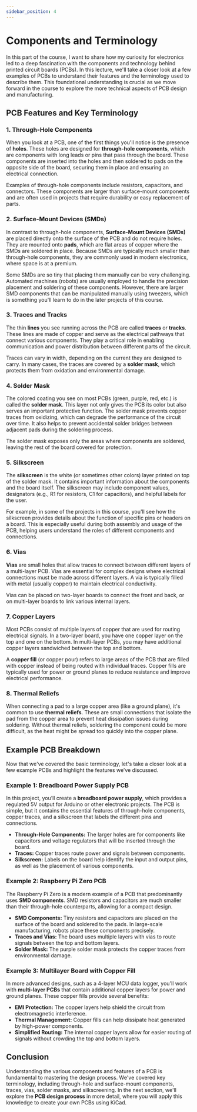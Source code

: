 ```yaml
---
sidebar_position: 4
---
```


# Components and Terminology

In this part of the course, I want to share how my curiosity for electronics led to a deep fascination with the components and technology behind printed circuit boards (PCBs). In this lecture, we'll take a closer look at a few examples of PCBs to understand their features and the terminology used to describe them. This foundational understanding is crucial as we move forward in the course to explore the more technical aspects of PCB design and manufacturing.

## PCB Features and Key Terminology

### 1. **Through-Hole Components**
When you look at a PCB, one of the first things you'll notice is the presence of **holes**. These holes are designed for **through-hole components**, which are components with long leads or pins that pass through the board. These components are inserted into the holes and then soldered to pads on the opposite side of the board, securing them in place and ensuring an electrical connection.

Examples of through-hole components include resistors, capacitors, and connectors. These components are larger than surface-mount components and are often used in projects that require durability or easy replacement of parts.

### 2. **Surface-Mount Devices (SMDs)**
In contrast to through-hole components, **Surface-Mount Devices (SMDs)** are placed directly onto the surface of the PCB and do not require holes. They are mounted onto **pads**, which are flat areas of copper where the SMDs are soldered in place. Because SMDs are typically much smaller than through-hole components, they are commonly used in modern electronics, where space is at a premium.

Some SMDs are so tiny that placing them manually can be very challenging. Automated machines (robots) are usually employed to handle the precision placement and soldering of these components. However, there are larger SMD components that can be manipulated manually using tweezers, which is something you'll learn to do in the later projects of this course.

### 3. **Traces and Tracks**
The thin **lines** you see running across the PCB are called **traces** or **tracks**. These lines are made of copper and serve as the electrical pathways that connect various components. They play a critical role in enabling communication and power distribution between different parts of the circuit.

Traces can vary in width, depending on the current they are designed to carry. In many cases, the traces are covered by a **solder mask**, which protects them from oxidation and environmental damage.

### 4. **Solder Mask**
The colored coating you see on most PCBs (green, purple, red, etc.) is called the **solder mask**. This layer not only gives the PCB its color but also serves an important protective function. The solder mask prevents copper traces from oxidizing, which can degrade the performance of the circuit over time. It also helps to prevent accidental solder bridges between adjacent pads during the soldering process.

The solder mask exposes only the areas where components are soldered, leaving the rest of the board covered for protection.

### 5. **Silkscreen**
The **silkscreen** is the white (or sometimes other colors) layer printed on top of the solder mask. It contains important information about the components and the board itself. The silkscreen may include component values, designators (e.g., R1 for resistors, C1 for capacitors), and helpful labels for the user.

For example, in some of the projects in this course, you'll see how the silkscreen provides details about the function of specific pins or headers on a board. This is especially useful during both assembly and usage of the PCB, helping users understand the roles of different components and connections.

### 6. **Vias**
**Vias** are small holes that allow traces to connect between different layers of a multi-layer PCB. Vias are essential for complex designs where electrical connections must be made across different layers. A via is typically filled with metal (usually copper) to maintain electrical conductivity.

Vias can be placed on two-layer boards to connect the front and back, or on multi-layer boards to link various internal layers.

### 7. **Copper Layers**
Most PCBs consist of multiple layers of copper that are used for routing electrical signals. In a two-layer board, you have one copper layer on the top and one on the bottom. In multi-layer PCBs, you may have additional copper layers sandwiched between the top and bottom.

A **copper fill** (or copper pour) refers to large areas of the PCB that are filled with copper instead of being routed with individual traces. Copper fills are typically used for power or ground planes to reduce resistance and improve electrical performance.

### 8. **Thermal Reliefs**
When connecting a pad to a large copper area (like a ground plane), it's common to use **thermal reliefs**. These are small connections that isolate the pad from the copper area to prevent heat dissipation issues during soldering. Without thermal reliefs, soldering the component could be more difficult, as the heat might be spread too quickly into the copper plane.

## Example PCB Breakdown

Now that we've covered the basic terminology, let's take a closer look at a few example PCBs and highlight the features we’ve discussed.

### Example 1: Breadboard Power Supply PCB
In this project, you’ll create a **breadboard power supply**, which provides a regulated 5V output for Arduino or other electronic projects. The PCB is simple, but it contains the essential features of through-hole components, copper traces, and a silkscreen that labels the different pins and connections.

- **Through-Hole Components:** The larger holes are for components like capacitors and voltage regulators that will be inserted through the board.
- **Traces:** Copper traces route power and signals between components.
- **Silkscreen:** Labels on the board help identify the input and output pins, as well as the placement of various components.

### Example 2: Raspberry Pi Zero PCB
The Raspberry Pi Zero is a modern example of a PCB that predominantly uses **SMD components**. SMD resistors and capacitors are much smaller than their through-hole counterparts, allowing for a compact design.

- **SMD Components:** Tiny resistors and capacitors are placed on the surface of the board and soldered to the pads. In large-scale manufacturing, robots place these components precisely.
- **Traces and Vias:** The board uses multiple layers with vias to route signals between the top and bottom layers.
- **Solder Mask:** The purple solder mask protects the copper traces from environmental damage.

### Example 3: Multilayer Board with Copper Fill
In more advanced designs, such as a 4-layer MCU data logger, you'll work with **multi-layer PCBs** that contain additional copper layers for power and ground planes. These copper fills provide several benefits:
- **EMI Protection:** The copper layers help shield the circuit from electromagnetic interference.
- **Thermal Management:** Copper fills can help dissipate heat generated by high-power components.
- **Simplified Routing:** The internal copper layers allow for easier routing of signals without crowding the top and bottom layers.

## Conclusion

Understanding the various components and features of a PCB is fundamental to mastering the design process. We've covered key terminology, including through-hole and surface-mount components, traces, vias, solder masks, and silkscreening. In the next section, we'll explore the **PCB design process** in more detail, where you will apply this knowledge to create your own PCBs using KiCad.